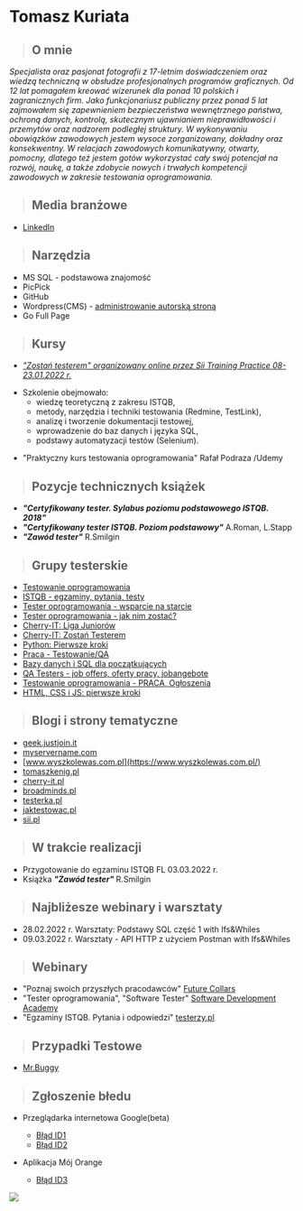 # **Tomasz Kuriata**

> ## O mnie
_Specjalista oraz pasjonat fotografii z 17-letnim doświadczeniem oraz wiedzą techniczną w obsłudze profesjonalnych 
programów graficznych. Od 12 lat pomagałem kreować wizerunek dla  ponad 10 polskich i zagranicznych firm. Jako funkcjonariusz publiczny 
przez ponad 5 lat zajmowałem się zapewnieniem bezpieczeństwa wewnętrznego państwa, ochroną danych, kontrolą, skutecznym ujawnianiem 
nieprawidłowości i przemytów oraz nadzorem podległej struktury. W wykonywaniu obowiązków zawodowych jestem wysoce zorganizowany, 
dokładny oraz konsekwentny. W relacjach zawodowych komunikatywny, otwarty, pomocny, dlatego też jestem gotów wykorzystać 
cały swój potencjał na rozwój, naukę, a także zdobycie nowych i trwałych kompetencji zawodowych w zakresie testowania oprogramowania._

 


> ## Media branżowe
* [LinkedIn](https://www.linkedin.com/in/tomaszkuriata/)

> ## Narzędzia
* MS SQL - podstawowa znajomość
* PicPick
* GitHub
* Wordpress(CMS) - [administrowanie autorską stroną](https://qphoto.pl/)
* Go Full Page
> ## Kursy
*  _["Zostań testerem" organizowany online przez Sii Training Practice 08-23.01.2022 r.](https://media-exp1.licdn.com/dms/image/C4E2DAQGMsKrWlrjxLg/profile-treasury-image-shrink_1280_1280/0/1643481407000?e=1644519600&v=beta&t=Zn1QQahPh4j3az8nbfheUlJn8xbaGcYOIGD-P9ZWB5U)_

+ Szkolenie obejmowało:
   + wiedzę teoretyczną z zakresu ISTQB, 
   + metody, narzędzia i techniki testowania (Redmine, TestLink), 
   + analizę i tworzenie dokumentacji testowej, 
   + wprowadzenie do baz danych i języka SQL, 
   + podstawy automatyzacji testów (Selenium).
* "Praktyczny kurs testowania oprogramowania" Rafał Podraza /Udemy

> ## Pozycje technicznych książek
* _**"Certyfikowany tester. Sylabus poziomu podstawowego ISTQB. 2018"**_
* _**"Certyfikowany tester ISTQB. Poziom podstawowy"**_ A.Roman, L.Stapp
* _**"Zawód tester"**_ R.Smilgin

> ## Grupy testerskie
* [Testowanie oprogramowania](https://www.facebook.com/groups/TestowanieOprogramowania)
* [ISTQB - egzaminy, pytania, testy](https://www.facebook.com/groups/194288250951242)
* [Tester oprogramowania - wsparcie na starcie](https://www.facebook.com/groups/testeroprogramowania)
* [Tester oprogramowania - jak nim zostać?](https://www.facebook.com/groups/jakzostactesterem)
* [Cherry-IT: Liga Juniorów](https://www.facebook.com/groups/1803734376408527)
* [Cherry-IT: Zostań Testerem](https://www.facebook.com/groups/2133784529983322)
* [Python: Pierwsze kroki](https://www.facebook.com/groups/pythonpierwszekroki)
* [Praca - Testowanie/QA](https://www.facebook.com/groups/823634297806568)
* [Bazy danych i SQL dla początkujących](https://www.facebook.com/groups/podstawySQL)
* [QA Testers - job offers, oferty pracy, jobangebote](https://www.facebook.com/groups/808752555920542)
* [Testowanie oprogramowania - PRACA, Ogłoszenia](https://www.facebook.com/groups/testowanieoprogramowaniapraca)
* [HTML, CSS i JS: pierwsze kroki](https://www.facebook.com/groups/html.css.js.pierwsze.kroki)

 > ## Blogi i strony tematyczne
* [geek.justjoin.it](https://geek.justjoin.it/category/qa)
* [myservername.com](https://myservername.com/)
* [www.wyszkolewas.com.pl](https://www.wyszkolewas.com.pl/)
* [tomaszkenig.pl](https://tomaszkenig.pl/)
* [cherry-it.pl](http://cherry-it.pl/)
* [broadminds.pl](https://broadminds.pl/)
* [testerka.pl](http://testerka.pl/blog/)
* [jaktestowac.pl](https://jaktestowac.pl/category/wpisy/)
* [sii.pl](https://sii.pl/blog/)

> ## W trakcie realizacji
* Przygotowanie do egzaminu ISTQB FL 03.03.2022 r.
* Książka _**"Zawód tester"**_ R.Smilgin

> ## Najbliżesze webinary i warsztaty ##
+ 28.02.2022 r. Warsztaty: Podstawy SQL część 1 with Ifs&Whiles
+ 09.03.2022 r. Warsztaty - API HTTP z użyciem Postman with Ifs&Whiles

> ## Webinary
* "Poznaj swoich przyszłych pracodawców"  [Future Collars](https://futurecollars.com/) 
* "Tester oprogramowania", "Software Tester" [Software Development Academy](https://sdacademy.pl/)
* "Egzaminy ISTQB. Pytania i odpowiedzi" [testerzy.pl](https://testerzy.pl/)

> ## Przypadki Testowe
* [Mr.Buggy](https://drive.google.com/file/d/1Xd7Hn8CPNUOohyMSpHxb9a5AKD7Rs92X/view?usp=sharing)

> ## Zgłoszenie błedu
* Przeglądarka internetowa Google(beta)
  * [Błąd ID1](https://drive.google.com/file/d/1iNPcxlSfJkjqsJDzrp5-ZGNK8LcaUQxf/view?usp=sharing)
  * [Błąd ID2](https://drive.google.com/file/d/1cYS06b0NkhdeH_1MNAkHvDtnkoIkIctE/view?usp=sharing)

* Aplikacja Mój Orange
  * [Błąd ID3](https://drive.google.com/file/d/1U4yTgxf2EzNP9EQD3SWYHSEQ9r7c7B5U/view?usp=sharing)



![](https://komarev.com/ghpvc/?username=Portfolio-Tomasz-Kuriata-github)
  
